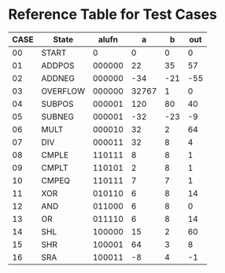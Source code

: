 # Reference Table for Test Cases

| CASE | State         | alufn  | a      | b   | out |
|------|---------------|--------|--------|-----|-----|
| 00   | START         | 0      | 0      | 0   | 0   |
| 01   | ADDPOS        | 000000 | 22     | 35  | 57  |
| 02   | ADDNEG        | 000000 | -34    | -21 | -55 |
| 03   | OVERFLOW      | 000000 | 32767  | 1   | 0   |
| 04   | SUBPOS        | 000001 | 120    | 80  | 40  |
| 05   | SUBNEG        | 000001 | -32    | -23 | -9  |
| 06   | MULT          | 000010 | 32     | 2   | 64  |
| 07   | DIV           | 000011 | 32     | 8   | 4   |
| 08   | CMPLE         | 110111 | 8      | 8   | 1   |
| 09   | CMPLT         | 110101 | 2      | 8   | 1   |
| 10   | CMPEQ         | 110111 | 7      | 7   | 1   |
| 11   | XOR           | 010110 | 6      | 8   | 14  |
| 12   | AND           | 011000 | 6      | 8   | 0   |
| 13   | OR            | 011110 | 6      | 8   | 14  |
| 14   | SHL           | 100000 | 15     | 2   | 60  |
| 15   | SHR           | 100001 | 64     | 3   | 8   |
| 16   | SRA           | 100011 | -8     | 4   | -1  |